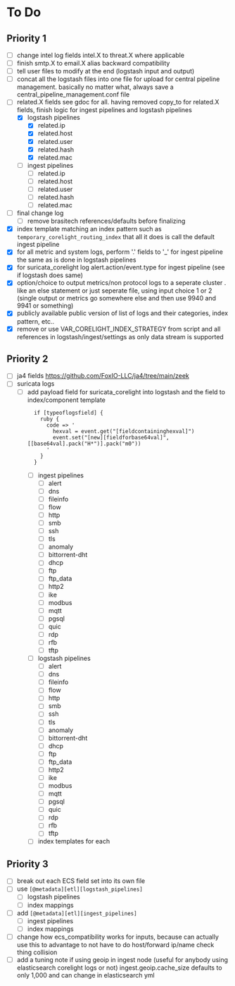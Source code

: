 # To Do

## Priority 1
- [ ] change intel log fields intel.X to threat.X where applicable
- [ ] finish smtp.X to email.X alias backward compatibility
- [ ] tell user files to modify at the end (logstash input and output)
- [ ] concat all the logstash files into one file for upload for central pipeline management. basically no matter what, always save a central_pipeline_management.conf file
- [ ] related.X fields see gdoc for all. having removed copy_to for related.X fields, finish logic for ingest pipelines and logstash pipelines
    - [x] logstash pipelines
        - [x] related.ip
        - [x] related.host
        - [x] related.user
        - [x] related.hash
        - [x] related.mac
    - [ ] ingest pipelines
        - [ ] related.ip
        - [ ] related.host
        - [ ] related.user
        - [ ] related.hash
        - [ ] related.mac
- [ ] final change log
  - [ ] remove brasitech references/defaults before finalizing
- [x] index template matching an index pattern such as `temporary_corelight_routing_index` that all it does is call the default ingest pipeline
- [x] for all metric and system logs, perform '.' fields to '_' for ingest pipeline the same as is done in logstash pipelines
- [x] for suricata_corelight log alert.action/event.type for ingest pipeline (see if logstash does same)
- [x] option/choice to output metrics/non protocol logs to a seperate cluster . like an else statement or just seperate file, using input choice 1 or 2 (single output or metrics go somewhere else and then use 9940 and 9941 or something)
- [x] publicly available public version of list of logs and their categories, index pattern, etc..
- [x] remove or use VAR_CORELIGHT_INDEX_STRATEGY from script and all references in logstash/ingest/settings as only data stream is supported

## Priority 2
- [ ] ja4 fields https://github.com/FoxIO-LLC/ja4/tree/main/zeek
- [ ] suricata logs
    - [ ] add payload field for suricata_corelight into logstash and the field to index/component template
      ```
        if [typeoflogsfield] {
          ruby {
            code => '
              hexval = event.get("[fieldcontaininghexval]")
              event.set("[new][fieldforbase64val]", [[base64val].pack("H*")].pack("m0"))
            '
          }
        }
      ```
        - [ ] ingest pipelines
            - [ ] alert
            - [ ] dns
            - [ ] fileinfo
            - [ ] flow
            - [ ] http
            - [ ] smb
            - [ ] ssh
            - [ ] tls
            - [ ] anomaly
            - [ ] bittorrent-dht
            - [ ] dhcp
            - [ ] ftp
            - [ ] ftp_data
            - [ ] http2
            - [ ] ike
            - [ ] modbus
            - [ ] mqtt
            - [ ] pgsql
            - [ ] quic
            - [ ] rdp
            - [ ] rfb
            - [ ] tftp
        - [ ] logstash pipelines
            - [ ] alert
            - [ ] dns
            - [ ] fileinfo
            - [ ] flow
            - [ ] http
            - [ ] smb
            - [ ] ssh
            - [ ] tls
            - [ ] anomaly
            - [ ] bittorrent-dht
            - [ ] dhcp
            - [ ] ftp
            - [ ] ftp_data
            - [ ] http2
            - [ ] ike
            - [ ] modbus
            - [ ] mqtt
            - [ ] pgsql
            - [ ] quic
            - [ ] rdp
            - [ ] rfb
            - [ ] tftp
        - [ ] index templates for each

## Priority 3
- [ ] break out each ECS field set into its own file
- [ ] use `[@metadata][etl][logstash_pipelines]`
    - [ ] logstash pipelines
    - [ ] index mappings
- [ ] add `[@metadata][etl][ingest_pipelines]`
    - [ ] ingest pipelines
    - [ ] index mappings
- [ ] change how ecs_compatibility works for inputs, because can actually use this to advantage to not have to do host/forward ip/name check thing collision
- [ ] add a tuning note if using geoip in ingest node (useful for anybody using elasticsearch corelight logs or not) ingest.geoip.cache_size defaults to only 1,000 and can change in elasticsearch yml
